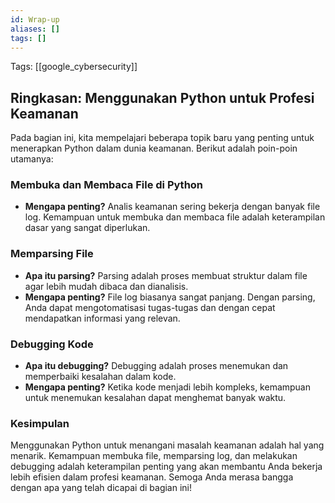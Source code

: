 ```yaml
---
id: Wrap-up
aliases: []
tags: []
---
```


Tags: [[google_cybersecurity]]

## Ringkasan: Menggunakan Python untuk Profesi Keamanan

Pada bagian ini, kita mempelajari beberapa topik baru yang penting untuk menerapkan Python dalam dunia keamanan. Berikut adalah poin-poin utamanya:

### Membuka dan Membaca File di Python

- **Mengapa penting?**
  Analis keamanan sering bekerja dengan banyak file log. Kemampuan untuk membuka dan membaca file adalah keterampilan dasar yang sangat diperlukan.

### Memparsing File

- **Apa itu parsing?**
  Parsing adalah proses membuat struktur dalam file agar lebih mudah dibaca dan dianalisis.
- **Mengapa penting?**
  File log biasanya sangat panjang. Dengan parsing, Anda dapat mengotomatisasi tugas-tugas dan dengan cepat mendapatkan informasi yang relevan.

### Debugging Kode

- **Apa itu debugging?**
  Debugging adalah proses menemukan dan memperbaiki kesalahan dalam kode.
- **Mengapa penting?**
  Ketika kode menjadi lebih kompleks, kemampuan untuk menemukan kesalahan dapat menghemat banyak waktu.

### Kesimpulan

Menggunakan Python untuk menangani masalah keamanan adalah hal yang menarik. Kemampuan membuka file, memparsing log, dan melakukan debugging adalah keterampilan penting yang akan membantu Anda bekerja lebih efisien dalam profesi keamanan. Semoga Anda merasa bangga dengan apa yang telah dicapai di bagian ini!
